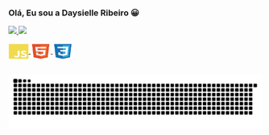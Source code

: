 ### Olá, Eu sou a Daysielle Ribeiro 😀

<div>
  <a href="https://github.com/r">
  <img height="180em" src="https://github-readme-stats.vercel.app/api?username=dayseribeiro&show_icons=true&theme=dracula&include_all_commits=true&count_private=true"/>
  <img height="180em" src="https://github-readme-stats.vercel.app/api/top-langs/?username=dayseribeiro&layout=compact&langs_count=7&theme=dracula"/>
</div>
<div style="display: inline_block"><br>
  <img align="center" alt="day-Js" height="30" width="40" src="https://raw.githubusercontent.com/devicons/devicon/master/icons/javascript/javascript-plain.svg">
  <img align="center" alt="day-HTML" height="30" width="40" src="https://raw.githubusercontent.com/devicons/devicon/master/icons/html5/html5-original.svg">
  <img align="center" alt="day-CSS" height="30" width="40" src="https://raw.githubusercontent.com/devicons/devicon/master/icons/css3/css3-original.svg">

  ##

<div> 
 
  ![Snake animation](https://github.com/dayseribeiro/dayseribeiro/blob/output/github-contribution-grid-snake.svg)

</div>
